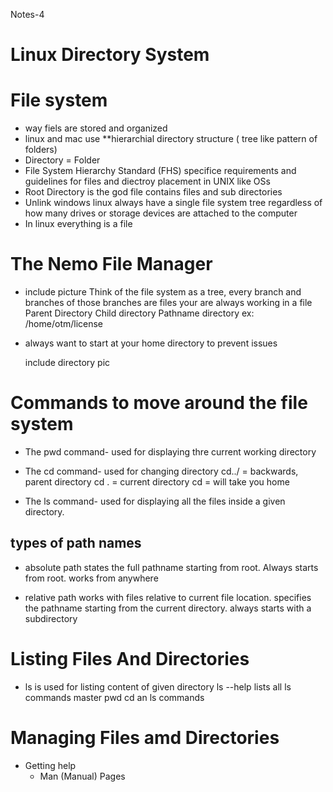 Notes-4
# Linux Directory System
# File system
* way fiels are stored and organized
* linux and mac use **hierarchial directory structure ( tree like pattern of folders) 
* Directory = Folder 
* File System Hierarchy Standard (FHS) specifice requirements and guidelines for files and diectroy placement in UNIX like OSs
* Root Directory is the god file contains files and sub directories 
* Unlink windows  linux always have a single file system tree regardless of how many drives or storage devices are attached to the computer 
* In linux everything is a file 
# The Nemo File Manager
* include picture
Think of the file system as a tree, every branch and branches of those branches are files 
your are always working in a file 
Parent Directory
    Child directory 
    Pathname directory ex: /home/otm/license
* always want to start at your home directory to prevent issues 
  
  include directory pic 

# Commands to move around the file system 
* The pwd command- used for displaying thre current working directory 
* The cd command- used for changing directory 
  cd../ = backwards, parent directory 
  cd . = current directory 
  cd = will take you home 

* The ls command- used for displaying all the files inside a given directory.
  
## types of path names 
* absolute path states the full pathname starting from root. Always starts from root. works from anywhere 
  
* relative path works with files relative to current file location. specifies the pathname starting from the current directory. always starts with a subdirectory 

# Listing Files And Directories 
* ls is used for listing content of given directory 
  ls --help lists all ls commands 
  master pwd cd an ls commands 
# Managing Files amd Directories 
* Getting help
  * Man (Manual) Pages 